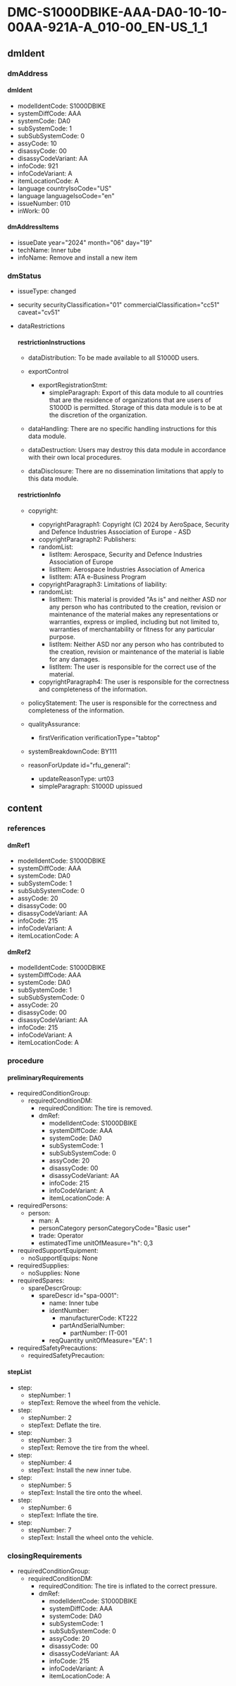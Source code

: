 # DMC-S1000DBIKE-AAA-DA0-10-10-00AA-921A-A_010-00_EN-US_1_1

## dmIdent

### dmAddress

#### dmIdent

*   modelIdentCode: S1000DBIKE
*   systemDiffCode: AAA
*   systemCode: DA0
*   subSystemCode: 1
*   subSubSystemCode: 0
*   assyCode: 10
*   disassyCode: 00
*   disassyCodeVariant: AA
*   infoCode: 921
*   infoCodeVariant: A
*   itemLocationCode: A
*   language countryIsoCode="US"
*   language languageIsoCode="en"
*   issueNumber: 010
*   inWork: 00

#### dmAddressItems

*   issueDate year="2024" month="06" day="19"
*   techName: Inner tube
*   infoName: Remove and install a new item

### dmStatus

*   issueType: changed
*   security securityClassification="01" commercialClassification="cc51" caveat="cv51"
*   dataRestrictions

    #### restrictionInstructions

    *   dataDistribution: To be made available to all S1000D users.
    *   exportControl

        *   exportRegistrationStmt:
            *   simpleParagraph: Export of this data module to all countries that are the residence of organizations that are users of S1000D is permitted. Storage of this data module is to be at the discretion of the organization.
    *   dataHandling: There are no specific handling instructions for this data module.
    *   dataDestruction: Users may destroy this data module in accordance with their own local procedures.
    *   dataDisclosure: There are no dissemination limitations that apply to this data module.

    #### restrictionInfo

    *   copyright:

        *   copyrightParagraph1: Copyright (C) 2024 by AeroSpace, Security and Defence Industries Association of Europe - ASD
        *   copyrightParagraph2: Publishers:
        *   randomList:
            *   listItem: Aerospace, Security and Defence Industries Association of Europe
            *   listItem: Aerospace Industries Association of America
            *   listItem: ATA e-Business Program
        *   copyrightParagraph3: Limitations of liability:
        *   randomList:
            *   listItem: This material is provided "As is" and neither ASD nor any person who has contributed to the creation, revision or maintenance of the material makes any representations or warranties, express or implied, including but not limited to, warranties of merchantability or fitness for any particular purpose.
            *   listItem: Neither ASD nor any person who has contributed to the creation, revision or maintenance of the material is liable for any damages.
            *   listItem: The user is responsible for the correct use of the material.
        *   copyrightParagraph4: The user is responsible for the correctness and completeness of the information.
    *   policyStatement: The user is responsible for the correctness and completeness of the information.
    *   qualityAssurance:
        *   firstVerification verificationType="tabtop"
    *   systemBreakdownCode: BY111
    *   reasonForUpdate id="rfu_general":
        *   updateReasonType: urt03
        *   simpleParagraph: S1000D upissued

## content

### references

#### dmRef1

*   modelIdentCode: S1000DBIKE
*   systemDiffCode: AAA
*   systemCode: DA0
*   subSystemCode: 1
*   subSubSystemCode: 0
*   assyCode: 20
*   disassyCode: 00
*   disassyCodeVariant: AA
*   infoCode: 215
*   infoCodeVariant: A
*   itemLocationCode: A

#### dmRef2

*   modelIdentCode: S1000DBIKE
*   systemDiffCode: AAA
*   systemCode: DA0
*   subSystemCode: 1
*   subSubSystemCode: 0
*   assyCode: 20
*   disassyCode: 00
*   disassyCodeVariant: AA
*   infoCode: 215
*   infoCodeVariant: A
*   itemLocationCode: A

### procedure

#### preliminaryRequirements

*   requiredConditionGroup:
    *   requiredConditionDM:
        *   requiredCondition: The tire is removed.
        *   dmRef:
            *   modelIdentCode: S1000DBIKE
            *   systemDiffCode: AAA
            *   systemCode: DA0
            *   subSystemCode: 1
            *   subSubSystemCode: 0
            *   assyCode: 20
            *   disassyCode: 00
            *   disassyCodeVariant: AA
            *   infoCode: 215
            *   infoCodeVariant: A
            *   itemLocationCode: A
*   requiredPersons:
    *   person:
        *   man: A
        *   personCategory personCategoryCode="Basic user"
        *   trade: Operator
        *   estimatedTime unitOfMeasure="h": 0,3
*   requiredSupportEquipment:
    *   noSupportEquips: None
*   requiredSupplies:
    *   noSupplies: None
*   requiredSpares:
    *   spareDescrGroup:
        *   spareDescr id="spa-0001":
            *   name: Inner tube
            *   identNumber:
                *   manufacturerCode: KT222
                *   partAndSerialNumber:
                    *   partNumber: IT-001
            *   reqQuantity unitOfMeasure="EA": 1
*   requiredSafetyPrecautions:
    *   requiredSafetyPrecaution:

#### stepList

*   step:
    *   stepNumber: 1
    *   stepText: Remove the wheel from the vehicle.
*   step:
    *   stepNumber: 2
    *   stepText: Deflate the tire.
*   step:
    *   stepNumber: 3
    *   stepText: Remove the tire from the wheel.
*   step:
    *   stepNumber: 4
    *   stepText: Install the new inner tube.
*   step:
    *   stepNumber: 5
    *   stepText: Install the tire onto the wheel.
*   step:
    *   stepNumber: 6
    *   stepText: Inflate the tire.
*   step:
    *   stepNumber: 7
    *   stepText: Install the wheel onto the vehicle.

### closingRequirements

*   requiredConditionGroup:
    *   requiredConditionDM:
        *   requiredCondition: The tire is inflated to the correct pressure.
        *   dmRef:
            *   modelIdentCode: S1000DBIKE
            *   systemDiffCode: AAA
            *   systemCode: DA0
            *   subSystemCode: 1
            *   subSubSystemCode: 0
            *   assyCode: 20
            *   disassyCode: 00
            *   disassyCodeVariant: AA
            *   infoCode: 215
            *   infoCodeVariant: A
            *   itemLocationCode: A